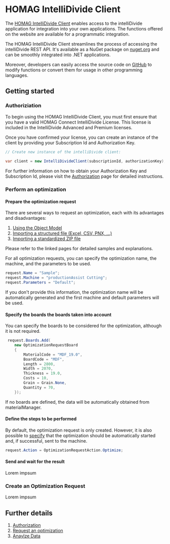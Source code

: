 # HOMAG IntelliDivide Client

The [HOMAG IntelliDivide Client](./homagconnect.intellidivide.client.intellidivideclient.md) enables access to the intelliDivide application for integration into your own applications. The functions offered on the website are available for a programmatic integration.

The HOMAG IntelliDivide Client streamlines the process of accessing the intelliDivide REST API. It's available as a NuGet package on [nuget.org](https://www.nuget.org/packages/HomagGroup.HomagConnect.IntelliDivide.Client) and can be smoothly integrated into .NET applications. 

Moreover, developers can easily access the source code on [GitHub](https://github.com/HomagGroup/HOMAG-Connect) to modify functions or convert them for usage in other programming languages.

## Getting started

### Authoriziation

To begin using the HOMAG IntelliDivide Client, you must first ensure that you have a valid HOMAG Connect IntelliDivide License. This license is included in the IntelliDivide Advanced and Premium licenses.

Once you have confirmed your license, you can create an instance of the client by providing your Subscription Id and Authorization Key. 
```c#
// Create new instance of the intelliDivide client:
            
var client = new IntelliDivideClient(subscriptionId, authorizationKey);
``` 

For further information on how to obtain your Authorization Key and Subscription Id, please visit the [Authorization](Documentation/Authorization/Authorization.md) page for detailed instructions.

### Perform an optimization

#### Prepare the optimization request

There are several ways to request an optimization, each with its advantages and disadvantages:

1. [Using the Object Model]()   
2. [Importing a structured file (Excel, CSV, PNX, ...)]()
3. [Importing a standardized ZIP file]()

Please refer to the linked pages for detailed samples and explanations.

For all optimization requests, you can specify the optimization name, the machine, and the parameters to be used.

```c#
request.Name = "Sample";
request.Machine = "productionAssist Cutting";
request.Parameters = "Default";
```
If you don't provide this information, the optimization name will be automatically generated and the first machine and default parameters will be used.

#### Specify the boards the boards taken into account

You can specify the boards to be considered for the optimization, although it is not required. 

```c#
 request.Boards.Add(
    new OptimizationRequestBoard
    {
        MaterialCode = "MDF_19.0",
        BoardCode = "MDF",
        Length = 2800,
        Width = 2070,
        Thickness = 19.0,
        Costs = 10,
        Grain = Grain.None,
        Quantity = 70,
    });
``` 
If no boards are defined, the data will be automatically obtained from materialManager.

#### Define the steps to be performed

By default, the optimization request is only created. However, it is also possible to [specify](./Contracts/Request/OptimizationRequestAction.cs) that the optimization should be automatically started and, if successful, sent to the machine.

```c#
request.Action = OptimizationRequestAction.Optimize;
``` 



#### Send and wait for the result

Lorem impsum


### Create an Optimization Request

Lorem impsum





## Further details

1. [Authorization](Authorization/Authorization.md)
2. [Request an optimization](OptimizationRequest/OptimizationRequest.md)
3. [Anaylze Data](Statistics/Material/MaterialStatistics.md)